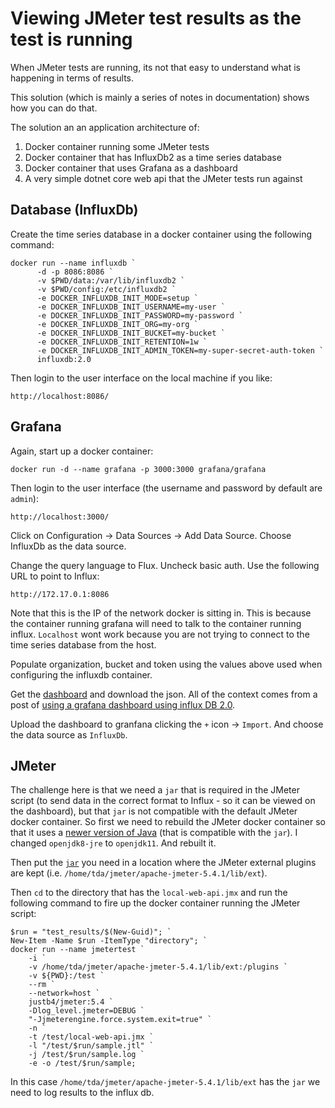 # Viewing JMeter test results as the test is running

When JMeter tests are running, its not that easy to understand what is happening in terms of results.

This solution (which is mainly a series of notes in documentation) shows how you can do that.

The solution an an application architecture of:

1. Docker container running some JMeter tests
2. Docker container that has InfluxDb2 as a time series database
3. Docker container that uses Grafana as a dashboard
4. A very simple dotnet core web api that the JMeter tests run against

## Database (InfluxDb)

Create the time series database in a docker container using the following command:

``` pwsh
docker run --name influxdb `
      -d -p 8086:8086 `
      -v $PWD/data:/var/lib/influxdb2 `
      -v $PWD/config:/etc/influxdb2 `
      -e DOCKER_INFLUXDB_INIT_MODE=setup `
      -e DOCKER_INFLUXDB_INIT_USERNAME=my-user `
      -e DOCKER_INFLUXDB_INIT_PASSWORD=my-password `
      -e DOCKER_INFLUXDB_INIT_ORG=my-org `
      -e DOCKER_INFLUXDB_INIT_BUCKET=my-bucket `
      -e DOCKER_INFLUXDB_INIT_RETENTION=1w `
      -e DOCKER_INFLUXDB_INIT_ADMIN_TOKEN=my-super-secret-auth-token `
      influxdb:2.0
```

Then login to the user interface on the local machine if you like:

`http://localhost:8086/`

## Grafana

Again, start up a docker container:

`docker run -d --name grafana -p 3000:3000 grafana/grafana`

Then login to the user interface (the username and password by default are `admin`):

`http://localhost:3000/`

Click on Configuration -> Data Sources -> Add Data Source. Choose InfluxDb as the data source.

Change the query language to Flux. Uncheck basic auth. Use the following URL to point to Influx:

`http://172.17.0.1:8086`

Note that this is the IP of the network docker is sitting in. This is because the container running grafana will need to talk to the container running influx. `Localhost` wont work because you are not trying to connect to the time series database from the host.

Populate organization, bucket and token using the values above used when configuring the influxdb container.

Get the [dashboard](https://grafana.com/grafana/dashboards/13644) and download the json. All of the context comes from a post of [using a grafana dashboard using influx DB 2.0](https://dzone.com/articles/jmeter-integration-with-grafana-and-influxdbv2).

Upload the dashboard to granfana clicking the `+` icon -> `Import`. And choose the data source as `InfluxDb`.

## JMeter

The challenge here is that we need a `jar` that is required in the JMeter script (to send data in the correct format to Influx - so it can be viewed on the dashboard), but that `jar` is not compatible with the default JMeter docker container. So first we need to rebuild the JMeter docker container so that it uses a [newer version of Java](https://github.com/justb4/docker-jmeter/blob/b9c11014d2edac48022288e11682fe938235b4de/Dockerfile#L20) (that is compatible with the `jar`). I changed `openjdk8-jre` to `openjdk11`. And rebuilt it.

Then put the [`jar`](https://github.com/mderevyankoaqa/jmeter-influxdb2-listener-plugin/releases) you need in a location where the JMeter external plugins are kept (i.e. `/home/tda/jmeter/apache-jmeter-5.4.1/lib/ext`).

Then `cd` to the directory that has the `local-web-api.jmx` and run the following command to fire up the docker container running the JMeter script:

``` pwsh
$run = "test_results/$(New-Guid)"; `
New-Item -Name $run -ItemType "directory"; `
docker run --name jmetertest `
    -i `
    -v /home/tda/jmeter/apache-jmeter-5.4.1/lib/ext:/plugins `
    -v ${PWD}:/test `
    --rm `
    --network=host `
    justb4/jmeter:5.4 `
    -Dlog_level.jmeter=DEBUG `
    "-Jjmeterengine.force.system.exit=true" `
    -n `
    -t /test/local-web-api.jmx `
    -l "/test/$run/sample.jtl" `
    -j /test/$run/sample.log `
    -e -o /test/$run/sample;
```

In this case `/home/tda/jmeter/apache-jmeter-5.4.1/lib/ext` has the `jar` we need to log results to the influx db.
